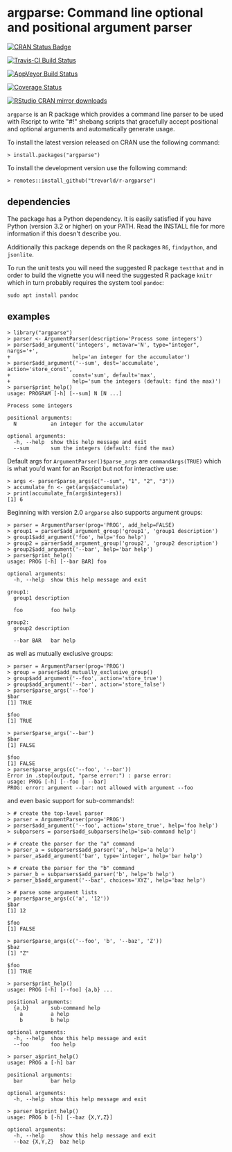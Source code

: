 argparse: Command line optional and positional argument parser
==============================================================

[![CRAN Status Badge](https://www.r-pkg.org/badges/version/argparse)](https://cran.r-project.org/package=argparse)

[![Travis-CI Build Status](https://travis-ci.org/trevorld/r-argparse.svg?branch=master)](https://travis-ci.org/trevorld/r-argparse)

[![AppVeyor Build Status](https://ci.appveyor.com/api/projects/status/github/trevorld/r-argparse?branch=master&svg=true)](https://ci.appveyor.com/project/trevorld/r-argparse/branch/master)

[![Coverage Status](https://img.shields.io/codecov/c/github/trevorld/r-argparse.svg)](https://codecov.io/github/trevorld/r-argparse?branch=master)

[![RStudio CRAN mirror downloads](https://cranlogs.r-pkg.org/badges/argparse)](https://cran.r-project.org/package=argparse)

`argparse` is an R package which provides a command line parser to be
used with Rscript to write \"\#!\" shebang scripts that gracefully
accept positional and optional arguments and automatically generate
usage.

To install the latest version released on CRAN use the following
command:

    > install.packages("argparse")

To install the development version use the following command:

    > remotes::install_github("trevorld/r-argparse")

dependencies
------------

The package has a Python dependency. It is easily satisfied if you have
Python (version 3.2 or higher) on your PATH. Read the INSTALL file for
more information if this doesn\'t describe you.

Additionally this package depends on the R packages `R6`, `findpython`,
and `jsonlite`.

To run the unit tests you will need the suggested R package `testthat`
and in order to build the vignette you will need the suggested R package
`knitr` which in turn probably requires the system tool `pandoc`:

    sudo apt install pandoc

examples
--------

    > library("argparse")
    > parser <- ArgumentParser(description='Process some integers')
    > parser$add_argument('integers', metavar='N', type="integer", nargs='+',
    +                    help='an integer for the accumulator')
    > parser$add_argument('--sum', dest='accumulate', action='store_const',
    +                    const='sum', default='max',
    +                    help='sum the integers (default: find the max)')
    > parser$print_help()
    usage: PROGRAM [-h] [--sum] N [N ...]

    Process some integers

    positional arguments:
      N           an integer for the accumulator

    optional arguments:
      -h, --help  show this help message and exit
      --sum       sum the integers (default: find the max)

Default args for `ArgumentParser()$parse_args` are `commandArgs(TRUE)`
which is what you\'d want for an Rscript but not for interactive use:

    > args <- parser$parse_args(c("--sum", "1", "2", "3")) 
    > accumulate_fn <- get(args$accumulate)
    > print(accumulate_fn(args$integers))
    [1] 6

Beginning with version 2.0 `argparse` also supports argument groups:

    > parser = ArgumentParser(prog='PROG', add_help=FALSE)
    > group1 = parser$add_argument_group('group1', 'group1 description')
    > group1$add_argument('foo', help='foo help')
    > group2 = parser$add_argument_group('group2', 'group2 description')
    > group2$add_argument('--bar', help='bar help')
    > parser$print_help()
    usage: PROG [-h] [--bar BAR] foo

    optional arguments:
      -h, --help  show this help message and exit

    group1:
      group1 description

      foo         foo help

    group2:
      group2 description

      --bar BAR   bar help

as well as mutually exclusive groups:

    > parser = ArgumentParser(prog='PROG')
    > group = parser$add_mutually_exclusive_group()
    > group$add_argument('--foo', action='store_true')
    > group$add_argument('--bar', action='store_false')
    > parser$parse_args('--foo')
    $bar
    [1] TRUE

    $foo
    [1] TRUE

    > parser$parse_args('--bar')
    $bar
    [1] FALSE

    $foo
    [1] FALSE
    > parser$parse_args(c('--foo', '--bar'))
    Error in .stop(output, "parse error:") : parse error:
    usage: PROG [-h] [--foo | --bar]
    PROG: error: argument --bar: not allowed with argument --foo

and even basic support for sub-commands!:

    > # create the top-level parser
    > parser = ArgumentParser(prog='PROG')
    > parser$add_argument('--foo', action='store_true', help='foo help')
    > subparsers = parser$add_subparsers(help='sub-command help')

    > # create the parser for the "a" command
    > parser_a = subparsers$add_parser('a', help='a help')
    > parser_a$add_argument('bar', type='integer', help='bar help')

    > # create the parser for the "b" command
    > parser_b = subparsers$add_parser('b', help='b help')
    > parser_b$add_argument('--baz', choices='XYZ', help='baz help')

    > # parse some argument lists
    > parser$parse_args(c('a', '12'))
    $bar
    [1] 12

    $foo
    [1] FALSE

    > parser$parse_args(c('--foo', 'b', '--baz', 'Z'))
    $baz
    [1] "Z"

    $foo
    [1] TRUE

    > parser$print_help()
    usage: PROG [-h] [--foo] {a,b} ...

    positional arguments:
      {a,b}       sub-command help
        a         a help
        b         b help

    optional arguments:
      -h, --help  show this help message and exit
      --foo       foo help

    > parser_a$print_help()
    usage: PROG a [-h] bar

    positional arguments:
      bar         bar help

    optional arguments:
      -h, --help  show this help message and exit

    > parser_b$print_help()
    usage: PROG b [-h] [--baz {X,Y,Z}]

    optional arguments:
      -h, --help     show this help message and exit
      --baz {X,Y,Z}  baz help
